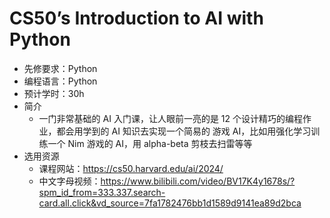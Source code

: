 # CS50’s Introduction to AI with Python
- 先修要求：Python
- 编程语言：Python
- 预计学时：30h
- 简介
  - 一门非常基础的 AI 入门课，让人眼前一亮的是 12 个设计精巧的编程作业，都会用学到的 AI 知识去实现一个简易的
  游戏 AI，比如用强化学习训练一个 Nim 游戏的 AI，用 alpha-beta 剪枝去扫雷等等
- 选用资源
  - 课程网站：https://cs50.harvard.edu/ai/2024/
  - 中文字母视频：https://www.bilibili.com/video/BV17K4y1678s/?spm_id_from=333.337.search-card.all.click&vd_source=7fa1782476bb1d1589d9141ea89d2bca